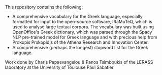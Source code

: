 This repository contains the following:
  - A comprehensive vocabulary for the Greek language, especially formatted for input to the open-source software, IRaMuTeQ, which is used to analyse large textual corpora. The vocabulary was built using OpenOffice's Greek dictionary, which was parsed through the Spacy NLP pre-trained model for Greek language and with precious help from Prokopis Prokopidis of the Athena Research and Innovation Center. 
  - A comprehensive (perhaps the longest) stopword list for the Greek language. 

Work done by Charis Papaevangelou & Panos Tsimboukis of the LERASS laboratory at the University of Toulouse Paul Sabatier. 

